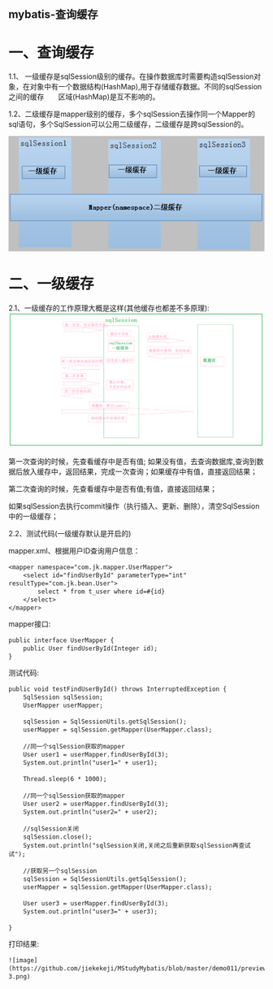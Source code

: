 mybatis-查询缓存
---

一、查询缓存
===
1.1、 一级缓存是sqlSession级别的缓存。在操作数据库时需要构造sqlSession对象，在对象中有一个数据结构(HashMap),用于存储缓存数据。不同的sqlSession之间的缓存　　区域(HashMap)是互不影响的。

1.2、二级缓存是mapper级别的缓存，多个sqlSession去操作同一个Mapper的sql语句，多个SqlSession可以公用二级缓存，二级缓存是跨sqlSession的。

![image](https://github.com/jiekekeji/MStudyMybatis/blob/master/demo011/preview/demo011-1.png)

二、一级缓存
===
2.1、一级缓存的工作原理大概是这样(其他缓存也都差不多原理):
![image](https://github.com/jiekekeji/MStudyMybatis/blob/master/demo011/preview/demo011-2.png)

第一次查询的时候，先查看缓存中是否有值; 如果没有值，去查询数据库,查询到数据后放入缓存中，返回结果，完成一次查询；如果缓存中有值，直接返回结果；

第二次查询的时候，先查看缓存中是否有值;有值，直接返回结果；

如果sqlSession去执行commit操作（执行插入、更新、删除），清空SqlSession中的一级缓存；

2.2、测试代码(一级缓存默认是开启的)

mapper.xml、根据用户ID查询用户信息：
```
<mapper namespace="com.jk.mapper.UserMapper">
	<select id="findUserById" parameterType="int" resultType="com.jk.bean.User">
		select * from t_user where id=#{id}
	</select>
</mapper>
```
mapper接口:
```
public interface UserMapper {
	public User findUserById(Integer id);
}
```
测试代码:
```
public void testFindUserById() throws InterruptedException {
    SqlSession sqlSession;
    UserMapper userMapper;

    sqlSession = SqlSessionUtils.getSqlSession();
    userMapper = sqlSession.getMapper(UserMapper.class);

    //同一个sqlSession获取的mapper
    User user1 = userMapper.findUserById(3);
    System.out.println("user1=" + user1);

    Thread.sleep(6 * 1000);

    //同一个sqlSession获取的mapper
    User user2 = userMapper.findUserById(3);
    System.out.println("user2=" + user2);

    //sqlSession关闭
    sqlSession.close();
    System.out.println("sqlSession关闭,关闭之后重新获取sqlSession再查试试");

    //获取另一个sqlSession
    sqlSession = SqlSessionUtils.getSqlSession();
    userMapper = sqlSession.getMapper(UserMapper.class);
    
    User user3 = userMapper.findUserById(3);
    System.out.println("user3=" + user3);

}
```
打印结果:
```
![image](https://github.com/jiekekeji/MStudyMybatis/blob/master/demo011/preview/demo011-3.png)
```